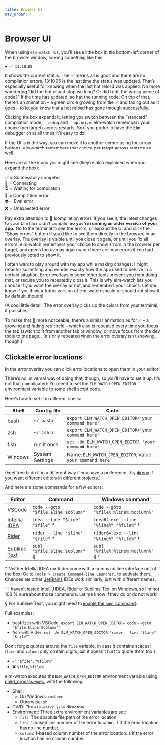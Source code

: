 ```yaml
---
title: Browser UI
nav_order: 7
---
```


# Browser UI

When using `elm-watch hot`, you’ll see a little box in the bottom-left corner of the browser window, looking something like this:

```
▼ ✅ 13:10:05
```

It shows the current status. The ✅ means all is good and there are no compilation errors. 13:10:05 is the last time the status was updated. That’s especially useful for knowing when the last hot reload was applied. No more wondering “did the hot reload stop working? Or did I edit the wrong piece of code?” If the time has updated, so has the running code. On top of that, there’s an animation – a green circle growing from the ✅ and fading out as it goes – to let you know that a hot reload has gone through successfully.

Clicking the box expands it, letting you switch between the “standard” compilation mode, `--debug` and `--optimize`. elm-watch remembers your choice (per target) across restarts. So if you prefer to have the Elm debugger on at all times, it’s easy to do!

If the UI is in the way, you can move it to another corner using the arrow buttons. elm-watch remembers that choice per target across restarts as well.

Here are all the icons you might see (they’re also explained when you expand the box):

✅ = Successfully compiled  
🔌 = Connecting  
⏳ = Waiting for compilation  
🚨 = Compilation error  
⛔️ = Eval error  
❌ = Unexpected error

Pay extra attention to 🚨 (compilation error). If you see it, the latest changes to your Elm files didn’t compile, **so you’re running an older version of your app.** Go to the terminal to see the errors, or expand the UI and click the “Show errors” button if you’d like to see them directly in the browser, in an overlay. The overlay is visible until you close it again, or until you fix all errors. elm-watch remembers your choice to show errors in the browser per target, and opens the overlay again when there are new errors if you had previously opted to show it.

I often want to play around with my app while making changes. I might refactor something and wonder exactly how the app used to behave in a certain situation. Error overlays in some other tools prevent you from doing that, or require you to repeatedly close it. This is why elm-watch lets you choose if you want the overlay or not, and remembers your choice. Let me know if you think a future version of elm-watch should or should not show it by default, though!

(A cool little detail: The error overlay picks up the colors from your terminal, if possible.)

To make that 🚨 more noticeable, there’s a similar animation as for ✅ – a growing and fading _red_ circle – which also is repeated every time you focus the tab (switch to it from another tab or window, or move focus from the dev tools to the page). (It’s only repeated when the error overlay isn’t showing, though.)

## Clickable error locations

In the error overlay you can click error locations to open them in your editor!

There’s no universal way of doing that, though, so you’ll have to set it up. It’s not that complicated: You need to set the `ELM_WATCH_OPEN_EDITOR` environment variable to some shell script code.

Here’s how to set it in different shells:

| Shell | Config file | Code |
| --- | --- | --- |
| bash | `~/.bashrc` | `export ELM_WATCH_OPEN_EDITOR='your command here'` |
| zsh | `~/.zshrc` | `export ELM_WATCH_OPEN_EDITOR='your command here'` |
| fish | run it once | `set -Ux ELM_WATCH_OPEN_EDITOR 'your command here'` |
| Windows | System Settings | Name: `ELM_WATCH_OPEN_EDITOR`, Value: `your command here` |

(Feel free to do it in a different way if you have a preference. Try [direnv] if you want different editors in different projects.)

And here are some commands for a few editors:

| Editor | Command | Windows command |
| --- | --- | --- |
| [VSCode] | `code --goto "$file:$line:$column"` | `code --goto "%file%:%line%:%column%"` |
| [IntelliJ IDEA] | `idea --line "$line" "$file"` \* | `idea64.exe --line "%line%" "%file%"` † |
| [Rider] | `rider --line "$line" "$file"` \* | `rider64.exe --line "%line%" "%file%"` † |
| [Sublime Text] | `subl "$file:$line:$column"` § | `subl "%file%:%line%:%column%"` § † |

\* Neither IntelliJ IDEA nor Rider come with a command line interface out of the box. Go to `Tools > Create Command-line Launcher…` to activate them. Chances are other [JetBrains] IDEs work similarly, just with different names.

† I haven’t tested IntelliJ IDEA, Rider or Sublime Text on Windows, so I’m not 100 % sure about those commands. Let me know if they do or do not work!

§ For Sublime Text, you might need to [enable the `subl` command][subl].

Full examples:

- bash/zsh with VSCode: `export ELM_WATCH_OPEN_EDITOR='code --goto "$file:$line:$column"'`
- fish with Rider: `set -Ux ELM_WATCH_OPEN_EDITOR 'rider --line "$line" "$file"'`

Don’t forget quotes around the `file` variable, in case it contains spaces! (`line` and `column` only contain digits, but it doesn’t hurt to quote them too.)

- ✅ `"$file"`, `"%file%"`
- ❌ `$file`, `%file%`

elm-watch executes the `ELM_WATCH_OPEN_EDITOR` environment variable using [child_process.exec], with the following:

- Shell:
  - On Windows: `cmd.exe`
  - Otherwise: `sh`
- CWD: The `elm-watch.json` directory.
- Environment: Three extra environment variables are set:
  - `file`: The absolute file path of the error location.
  - `line`: 1-based line number of the error location. `1` if the error location has no line number.
  - `column`: 1-based column number of the error location. `1` if the error location has no column number.

[child_process.exec]: https://nodejs.org/api/child_process.html#child_processexeccommand-options-callback
[direnv]: https://direnv.net/
[intellij idea]: https://www.jetbrains.com/idea/
[jetbrains]: https://www.jetbrains.com/
[rider]: https://www.jetbrains.com/rider/
[subl]: https://www.sublimetext.com/docs/command_line.html
[sublime text]: https://www.sublimetext.com/
[vscode]: https://code.visualstudio.com/
